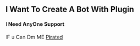## I Want To Create A Bot With Plugin
#### I Need AnyOne Support 

IF u Can Dm ME [Pirated](https://t.me/Pirated143)
